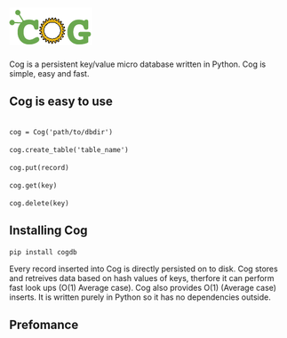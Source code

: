 # ![ScreenShot](/cog-logo.png)

Cog is a persistent key/value micro database written in Python. Cog is simple, easy and fast. 

## Cog is easy to use
```

cog = Cog('path/to/dbdir')

cog.create_table('table_name')

cog.put(record)

cog.get(key)

cog.delete(key)

```

## Installing Cog
```
pip install cogdb
```

Every record inserted into Cog is directly persisted on to disk. Cog stores and retreives data based on hash values of keys, therfore it can perform fast look ups (O(1) Average case). Cog also provides O(1) (Average case) inserts. It is written purely in Python so it has no dependencies outside. 

## Prefomance
